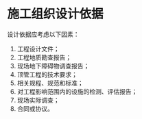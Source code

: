 # 施工组织设计依据

设计依据应考虑以下因素：

1. 工程设计文件；
2. 工程地质勘查报告；
3. 现场地下障碍物调查报告；
4. 顶管工程的技术要求；
5. 相关规程、规范和标准；
6. 对工程影响范围内的设施的检测、评估报告；
7. 现场实际调查；
8. 合同或协议。
